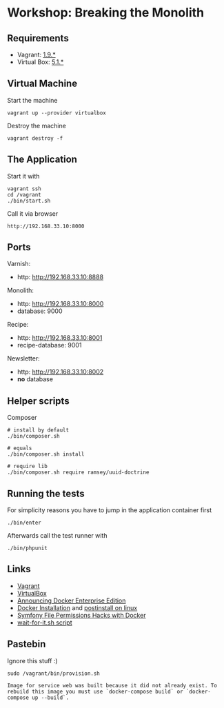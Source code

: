 # Workshop: Breaking the Monolith

## Requirements

* Vagrant: [1.9.*](https://www.vagrantup.com/downloads.html) 
* Virtual Box: [5.1.*](https://www.virtualbox.org/wiki/Downloads)
 
## Virtual Machine

Start the machine

    vagrant up --provider virtualbox
    
Destroy the machine
    
    vagrant destroy -f

## The Application

Start it with

    vagrant ssh
    cd /vagrant
    ./bin/start.sh

Call it via browser

    http://192.168.33.10:8000
    
## Ports
    
Varnish:
* http: http://192.168.33.10:8888

Monolith:
* http: http://192.168.33.10:8000
* database: 9000

Recipe:
* http: http://192.168.33.10:8001
* recipe-database: 9001    
  
Newsletter:
* http: http://192.168.33.10:8002
* **no** database
    
## Helper scripts

Composer

    # install by default
    ./bin/composer.sh
    
    # equals
    ./bin/composer.sh install
    
    # require lib
    ./bin/composer.sh require ramsey/uuid-doctrine
    
## Running the tests

For simplicity reasons you have to jump in the application container first

    ./bin/enter
    
Afterwards call the test runner with

    ./bin/phpunit
    
    
## Links
- [Vagrant](https://www.vagrantup.com/downloads.html)
- [VirtualBox](https://www.virtualbox.org/wiki/Downloads)
- [Announcing Docker Enterprise Edition](https://blog.docker.com/2017/03/docker-enterprise-edition/)
- [Docker Installation](https://docs.docker.com/engine/installation/linux/ubuntu/#install-using-the-repository) and [postinstall on linux](https://docs.docker.com/engine/installation/linux/linux-postinstall/#manage-docker-as-a-non-root-user)
- [Symfony File Permissions Hacks with Docker](http://stackoverflow.com/questions/34949083/symfony-docker-permission-problems-for-cache-files)
- [wait-for-it.sh script](https://github.com/vishnubob/wait-for-it)

## Pastebin 

Ignore this stuff :)

    sudo /vagrant/bin/provision.sh
    
    Image for service web was built because it did not already exist. To rebuild this image you must use `docker-compose build` or `docker-compose up --build`.
